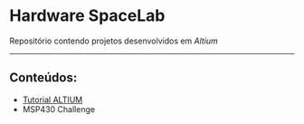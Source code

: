 # Hardware SpaceLab

Repositório contendo projetos desenvolvidos em *Altium*

---

## Conteúdos:

* [Tutorial ALTIUM](https://www.youtube.com/playlist?list=PLXvLToQzgzdfKKQn2wmpuSXz6sROQmO6R)
* MSP430 Challenge 


